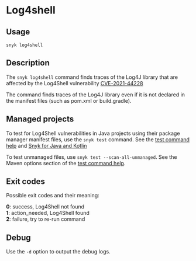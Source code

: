 # Log4shell

## Usage

`snyk log4shell`

## Description

The `snyk log4shell` command finds traces of the Log4J library that are affected by the Log4Shell vulnerability [CVE-2021-44228](https://security.snyk.io/vuln/SNYK-JAVA-ORGAPACHELOGGINGLOG4J-2314720)

The command finds traces of the Log4J library even if it is not declared in the manifest files (such as pom.xml or build.gradle).

## Managed projects

To test for Log4Shell vulnerabilities in Java projects using their package manager manifest files, use the `snyk test` command. See the [test command help](test.md) and [Snyk for Java and Kotlin](https://docs.snyk.io/products/snyk-open-source/language-and-package-manager-support/snyk-for-java-gradle-maven)

To test unmanaged files, use `snyk test --scan-all-unmanaged`. See the Maven options section of the [test command help](test.md).

## Exit codes

Possible exit codes and their meaning:

**0**: success, Log4Shell not found\
**1**: action\_needed, Log4Shell found\
**2**: failure, try to re-run command

## Debug

Use the `-d` option to output the debug logs.

